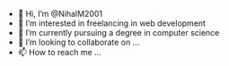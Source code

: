 - 👋 Hi, I’m @NihalM2001
- 👀 I’m interested in freelancing in web development
- 🌱 I’m currently pursuing a degree in computer science
- 💞️ I’m looking to collaborate on ...
- 📫 How to reach me ...

<!---
NihalM2001/NihalM2001 is a ✨ special ✨ repository because its `README.md` (this file) appears on your GitHub profile.
You can click the Preview link to take a look at your changes.
--->
